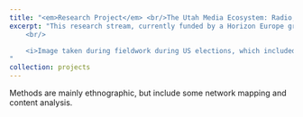 ```yaml
---
title: "<em>Research Project</em> <br/>The Utah Media Ecosystem: Radio, Religion, and Rurality"
excerpt: "This research stream, currently funded by a Horizon Europe grant, engages explicitly with media environments deeply affected by religion, rurality, and radio. Currently, I am exploring the Utah media ecosystem as an insightful case study, mapping actors, networks, technologies, digital identities, and cultural/ideological influences.  <br/><br/><img src='/images/oil-carbon.jpeg'> 
	<br/>

	<i>Image taken during fieldwork during US elections, which included interviews at several talk radio stations. This image was taken in Carbon county, a rural region with a deep history of oil and coal production.</i>
"
collection: projects
---
```


Methods are mainly ethnographic, but include some network mapping and content analysis.







